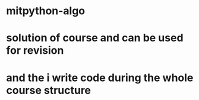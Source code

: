 # mitpython-algo

# solution of course and can be used for revision
# and the i write code during the whole course structure
